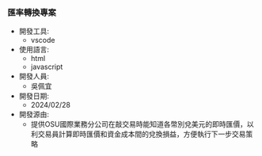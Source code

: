### 匯率轉換專案
- 開發工具:
    - vscode
- 使用語言:
    - html
    - javascript
- 開發人員:
    - 吳佩宜
- 開發日期:
    - 2024/02/28
- 開發源由:
    - 提供OSU國際業務分公司在敲交易時能知道各幣別兌美元的即時匯價，以利交易員計算即時匯價和資金成本間的兌換損益，方便執行下一步交易策略